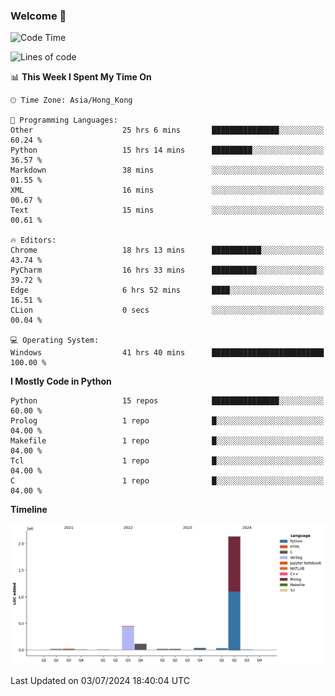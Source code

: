 ### Welcome 👋

<!--START_SECTION:waka-->
![Code Time](http://img.shields.io/badge/Code%20Time-288%20hrs%207%20mins-blue)

![Lines of code](https://img.shields.io/badge/From%20Hello%20World%20I%27ve%20Written-2.8%20million%20lines%20of%20code-blue)

📊 **This Week I Spent My Time On** 

```text
🕑︎ Time Zone: Asia/Hong_Kong

💬 Programming Languages: 
Other                    25 hrs 6 mins       ███████████████░░░░░░░░░░   60.24 % 
Python                   15 hrs 14 mins      █████████░░░░░░░░░░░░░░░░   36.57 % 
Markdown                 38 mins             ░░░░░░░░░░░░░░░░░░░░░░░░░   01.55 % 
XML                      16 mins             ░░░░░░░░░░░░░░░░░░░░░░░░░   00.67 % 
Text                     15 mins             ░░░░░░░░░░░░░░░░░░░░░░░░░   00.61 % 

🔥 Editors: 
Chrome                   18 hrs 13 mins      ███████████░░░░░░░░░░░░░░   43.74 % 
PyCharm                  16 hrs 33 mins      ██████████░░░░░░░░░░░░░░░   39.72 % 
Edge                     6 hrs 52 mins       ████░░░░░░░░░░░░░░░░░░░░░   16.51 % 
CLion                    0 secs              ░░░░░░░░░░░░░░░░░░░░░░░░░   00.04 % 

💻 Operating System: 
Windows                  41 hrs 40 mins      █████████████████████████   100.00 % 
```

**I Mostly Code in Python** 

```text
Python                   15 repos            ███████████████░░░░░░░░░░   60.00 % 
Prolog                   1 repo              █░░░░░░░░░░░░░░░░░░░░░░░░   04.00 % 
Makefile                 1 repo              █░░░░░░░░░░░░░░░░░░░░░░░░   04.00 % 
Tcl                      1 repo              █░░░░░░░░░░░░░░░░░░░░░░░░   04.00 % 
C                        1 repo              █░░░░░░░░░░░░░░░░░░░░░░░░   04.00 % 
```



**Timeline**

![Lines of Code chart](https://raw.githubusercontent.com/xhj2501/xhj2501/main/assets/bar_graph.png)


 Last Updated on 03/07/2024 18:40:04 UTC
<!--END_SECTION:waka-->



